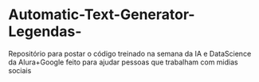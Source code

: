 # Automatic-Text-Generator-Legendas-
Repositório para postar o código treinado na semana da IA e DataScience da Alura+Google feito para ajudar pessoas que trabalham com midias sociais

